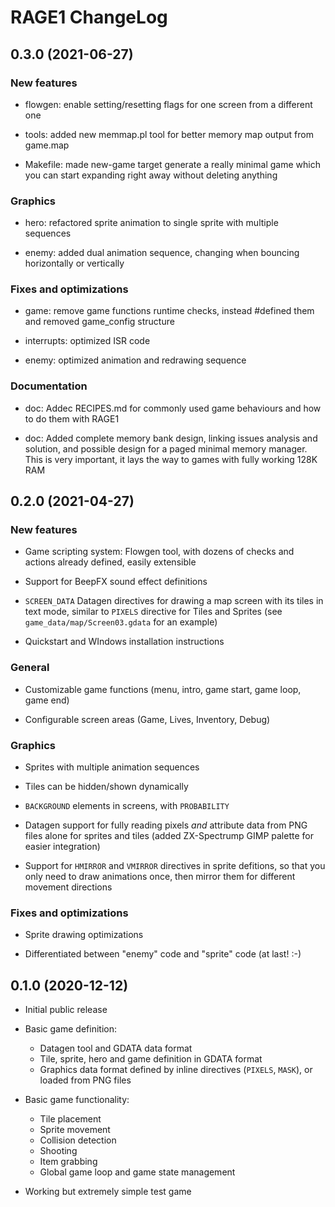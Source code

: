 # RAGE1 ChangeLog

## 0.3.0 (2021-06-27)

### New features

- flowgen: enable setting/resetting flags for one screen from a different
  one

- tools: added new memmap.pl tool for better memory map output from game.map

- Makefile: made new-game target generate a really minimal game which you
  can start expanding right away without deleting anything


### Graphics

- hero: refactored sprite animation to single sprite with multiple sequences

- enemy: added dual animation sequence, changing when bouncing horizontally
  or vertically

### Fixes and optimizations

- game: remove game functions runtime checks, instead #defined them and
  removed game_config structure

- interrupts: optimized ISR code

- enemy: optimized animation and redrawing sequence

### Documentation

- doc: Addec RECIPES.md for commonly used game behaviours and how to do them
  with RAGE1

- doc: Added complete memory bank design, linking issues analysis and
  solution, and possible design for a paged minimal memory manager.  This is
  very important, it lays the way to games with fully working 128K RAM

## 0.2.0 (2021-04-27)

### New features

- Game scripting system: Flowgen tool, with dozens of checks and actions
  already defined, easily extensible

- Support for BeepFX sound effect definitions

- `SCREEN_DATA` Datagen directives for drawing a map screen with its tiles
  in text mode, similar to `PIXELS` directive for Tiles and Sprites (see
  `game_data/map/Screen03.gdata` for an example)

- Quickstart and WIndows installation instructions

### General

- Customizable game functions (menu, intro, game start, game loop, game end)

- Configurable screen areas (Game, Lives, Inventory, Debug)

### Graphics

- Sprites with multiple animation sequences

- Tiles can be hidden/shown dynamically

- `BACKGROUND` elements in screens, with `PROBABILITY`

- Datagen support for fully reading pixels _and_ attribute data from PNG
  files alone for sprites and tiles (added ZX-Spectrump GIMP palette for
  easier integration)

- Support for `HMIRROR` and `VMIRROR` directives in sprite defitions, so
  that you only need to draw animations once, then mirror them for different
  movement directions

### Fixes and optimizations

- Sprite drawing optimizations

- Differentiated between "enemy" code and "sprite" code (at last! :-)

## 0.1.0 (2020-12-12)

- Initial public release

- Basic game definition:
  - Datagen tool and GDATA data format
  - Tile, sprite, hero and game definition in GDATA format
  - Graphics data format defined by inline directives (`PIXELS`, `MASK`), or
  loaded from PNG files

- Basic game functionality:
  - Tile placement
  - Sprite movement
  - Collision detection
  - Shooting
  - Item grabbing
  - Global game loop and game state management

- Working but extremely simple test game
